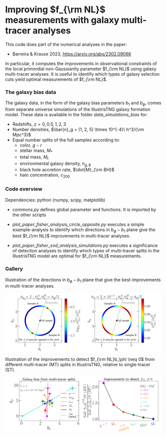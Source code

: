 # Improving $f_{\rm NL}$ measurements with galaxy multi-tracer analyses

This code does part of the numerical analyses in the paper:

- Barreira & Krause 2023, https://arxiv.org/abs/2302.09066

In particular, it computes the improvements in observational constraints of the local primordial non-Gaussianity parameter $f_{\rm NL}$ using galaxy multi-tracer analyses. It is useful to identify which types of galaxy selection cuts yield optimal measurements of $f_{\rm NL}$.

### The galaxy bias data

The galaxy data, in the form of the galaxy bias parameters $b_1$ and $b_\phi$, comes from separate universe simulations of the IllustrisTNG galaxy formation model. These data is available in the folder *data_simulations_bias* for:

- Redshifts, $z = 0, 0.5, 1, 2, 3$
- Number densities, $\bar{n}_g = (1, 2, 5) \times 10^{-4}\ h^3/{\rm Mpc^3}$
- Equal number splits of the full samples according to:
  - color, $g-r$
  - stellar mass, $M_*$
  - total mass, $M_t$
  - environmental galaxy density, $n_{g,8}$
  - black hole accretion rate, $\dot{M}_{\rm BH}$
  - halo concentration, $c_{200}$

### Code overview

Dependencies: python (numpy, scipy, matplotlib)

- *commons.py* defines global parameter and functions. It is imported by the other scripts
  
- *plot_paper_fisher_analysis_circle_opposite.py* executes a simple example-analysis to identify which directions in $b_\phi - b_1$ plane give the best $f_{\rm NL}$ improvements in multi-tracer analyses.

- *plot_paper_fisher_sod_analysis_simulations.py*  executes a significance of detection analyses to identify which types of multi-tracer splits in the IllustrisTNG model are optimal for $f_{\rm NL}$ measurements.

### Gallery

Illustration of the directions in $b_\phi - b_1$ plane that give the best improvements in multi-tracer analyses.

<img src="fig_store/fig_paper_fisher_fNL_analysis_circle_opposite.png" width="1000" height=auto/>

Illustration of the improvements to detect $f_{\rm NL}b_\phi \neq 0$ from different multi-tracer (MT) splits in IllustrisTNG, relative to single-tracer (ST).

<img src="fig_store/fig_paper_fisher_sod_analysis_simulations.png" width="1000" height=auto/>

